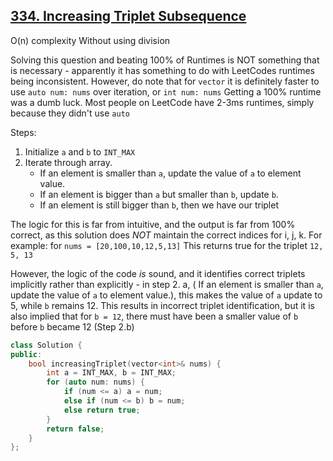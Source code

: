 ## [334. Increasing Triplet Subsequence](https://leetcode.com/problems/increasing-triplet-subsequence/)

O(n) complexity
Without using division

Solving this question and beating 100% of Runtimes is NOT something that is necessary - apparently it has something to do with LeetCodes runtimes being inconsistent. However, do note that for `vector` it is definitely faster to use `auto num: nums` over iteration, or `int num: nums`
Getting a 100% runtime was a dumb luck. Most people on LeetCode have 2-3ms runtimes, simply because they didn't use `auto`

Steps:
1. Initialize `a` and `b` to `INT_MAX`
2. Iterate through array. 
	* If an element is smaller than `a`, update the value of `a` to element value.
	* If an element is bigger than `a` but smaller than `b`, update `b`.
	* If an element is still bigger than `b`, then we have our triplet

The logic for this is far from intuitive, and the output is far from 100% correct, as this solution does *NOT* maintain the correct indices for i, j, k. 
For example: 
for `nums = [20,100,10,12,5,13]`
This returns true for the triplet `12, 5, 13`

However, the logic of the code *is* sound, and it identifies correct triplets implicitly rather than explicitly - in step 2. a, ( If an element is smaller than `a`, update the value of `a` to element value.), this makes the value of `a` update to 5, while `b` remains 12. This results in incorrect triplet identification, but it is also implied that for `b = 12`, there must have been a smaller value of `b` before  `b` became 12 (Step 2.b)


```cpp
class Solution {
public:
    bool increasingTriplet(vector<int>& nums) {
        int a = INT_MAX, b = INT_MAX;
        for (auto num: nums) {
            if (num <= a) a = num;
            else if (num <= b) b = num;
            else return true;
        }
        return false;
    }
};
```
